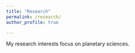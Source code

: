 ```yaml
---
title: "Research"
permalink: /research/
author_profile: true

---
```




My research interests focus on planetary sciences.
